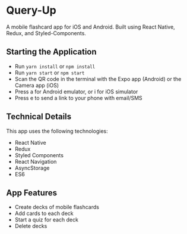 # Query-Up
A mobile flashcard app for iOS and Android. Built using React Native, Redux, and Styled-Components.

## Starting the Application

* Run `yarn install` or `npm install`
* Run `yarn start` or `npm start`
* Scan the QR code in the terminal with the Expo app (Android) or the Camera app (iOS)
* Press a for Android emulator, or i for iOS simulator
* Press e to send a link to your phone with email/SMS

## Technical Details

This app uses the following technologies:

* React Native
* Redux
* Styled Components
* React Navigation
* AsyncStorage
* ES6

## App Features

* Create decks of mobile flashcards
* Add cards to each deck
* Start a quiz for each deck
* Delete decks